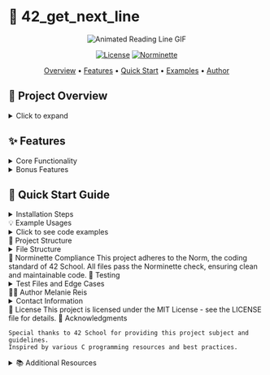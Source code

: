 # 🌟 42_get_next_line

<div align="center">

![Animated Reading Line GIF](https://media.giphy.com/media/l0HlOBZcl7sbV6LnO/giphy.gif)

[![License](https://img.shields.io/badge/license-MIT-blue.svg)](LICENSE)
[![Norminette](https://img.shields.io/badge/norminette-passing-brightgreen.svg)](https://github.com/42School/norminette)

[Overview](#-project-overview) •
[Features](#-features) •
[Quick Start](#-quick-start-guide) •
[Examples](#-example-usages) •
[Author](#-author)

</div>

## 📖 Project Overview

<details>
<summary>Click to expand</summary>

**get_next_line** is a crucial project in the **42 School** curriculum, focusing on file I/O operations and static variables in C. This function allows you to read content line by line from a file descriptor, enhancing your understanding of:

- File descriptors
- Static variables
- Memory allocation and management
- Buffer handling

The main goal is to create a function that reads a line from a file descriptor each time it's called, returning the line that was read. If there's nothing else to read or if an error occurred, it should return NULL.

</details>

## ✨ Features

<details>
<summary>Core Functionality</summary>

- Reads from any file descriptor (files, standard input, etc.)
- Returns one line at a time
- Handles multiple file descriptors simultaneously
- Efficient memory management to prevent leaks
- Graceful handling of various edge cases

</details>

<details>
<summary>Bonus Features</summary>

- Uses only one static variable
- Manages multiple file descriptors without losing the reading thread on each of them

</details>

## 🚀 Quick Start Guide

<details>
<summary>Installation Steps</summary>

1. **Clone the repository:**
   bash
   git clone https://github.com/melaniereis/get_next_line.git
   cd get_next_line

2. Compile the project:
   bash
    gcc -Wall -Wextra -Werror -D BUFFER_SIZE=32 *.c

3. Include the header in your C file:
   
#include "get_next_line.h"

5. Use get_next_line in your code:

char *line = get_next_line(fd);

</details>
💡 Example Usages
<details> <summary>Click to see code examples</summary>

#include "get_next_line.h"
#include <fcntl.h>
#include <stdio.h>

int main(void)
{
    int fd = open("example.txt", O_RDONLY);
    char *line;
    
    while ((line = get_next_line(fd)) != NULL)
    {
        printf("%s", line);
        free(line);
    }
    close(fd);
    return 0;
}

</details>
📁 Project Structure
<details> <summary>File Structure</summary>

text
.
├── get_next_line.c      # Main function implementation
├── get_next_line.h      # Header file with function prototypes
├── get_next_line_utils.c # Utility functions
└── Makefile             # Compilation rules

</details>
📏 Norminette Compliance
This project adheres to the Norm, the coding standard of 42 School. All files pass the Norminette check, ensuring clean and maintainable code.
🧪 Testing
<details> <summary>Test Files and Edge Cases</summary> To thoroughly test get_next_line, consider the following scenarios:

    Empty files
    Files with only newline characters
    Files with no newline characters
    Very large files
    Files with long lines
    Files with varying line lengths
    Reading from standard input
    Reading from multiple file descriptors

You can create test files or use existing text files to cover these cases. </details>
👩‍💻 Author
Melanie Reis <details> <summary>Contact Information</summary>

    GitHub: @melaniereis
    LinkedIn: Melanie Reis

</details>
📄 License
This project is licensed under the MIT License - see the LICENSE file for details.
🙏 Acknowledgments

    Special thanks to 42 School for providing this project subject and guidelines.
    Inspired by various C programming resources and best practices.

<details> <summary>📚 Additional Resources</summary>

    C File I/O Tutorial
    Understanding Static Variables in C
    42 School Official Website

</details> 
